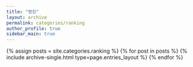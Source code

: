 ```yaml
---
title: "랭킹"
layout: archive
permalink: categories/ranking
author_profile: true
sidebar_main: true
---
```



{% assign posts = site.categories.ranking %}
{% for post in posts %} {% include archive-single.html type=page.entries_layout %} {% endfor %}